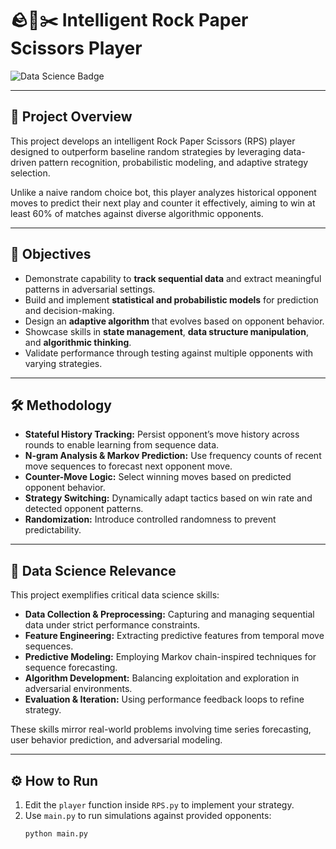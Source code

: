 # 🪨📄✂️ Intelligent Rock Paper Scissors Player

![Data Science Badge](https://img.shields.io/badge/Data%20Science-Strategic%20Modeling-blueviolet?style=flat-square)

---

## 📖 Project Overview

This project develops an intelligent Rock Paper Scissors (RPS) player designed to outperform baseline random strategies by leveraging data-driven pattern recognition, probabilistic modeling, and adaptive strategy selection.

Unlike a naive random choice bot, this player analyzes historical opponent moves to predict their next play and counter it effectively, aiming to win at least 60% of matches against diverse algorithmic opponents.

---

## 🎯 Objectives

- Demonstrate capability to **track sequential data** and extract meaningful patterns in adversarial settings.
- Build and implement **statistical and probabilistic models** for prediction and decision-making.
- Design an **adaptive algorithm** that evolves based on opponent behavior.
- Showcase skills in **state management**, **data structure manipulation**, and **algorithmic thinking**.
- Validate performance through testing against multiple opponents with varying strategies.

---

## 🛠️ Methodology

- **Stateful History Tracking:** Persist opponent’s move history across rounds to enable learning from sequence data.
- **N-gram Analysis & Markov Prediction:** Use frequency counts of recent move sequences to forecast next opponent move.
- **Counter-Move Logic:** Select winning moves based on predicted opponent behavior.
- **Strategy Switching:** Dynamically adapt tactics based on win rate and detected opponent patterns.
- **Randomization:** Introduce controlled randomness to prevent predictability.

---

## 🧠 Data Science Relevance

This project exemplifies critical data science skills:

- **Data Collection & Preprocessing:** Capturing and managing sequential data under strict performance constraints.
- **Feature Engineering:** Extracting predictive features from temporal move sequences.
- **Predictive Modeling:** Employing Markov chain-inspired techniques for sequence forecasting.
- **Algorithm Development:** Balancing exploitation and exploration in adversarial environments.
- **Evaluation & Iteration:** Using performance feedback loops to refine strategy.

These skills mirror real-world problems involving time series forecasting, user behavior prediction, and adversarial modeling.

---

## ⚙️ How to Run

1. Edit the `player` function inside `RPS.py` to implement your strategy.
2. Use `main.py` to run simulations against provided opponents:
   ```bash
   python main.py
